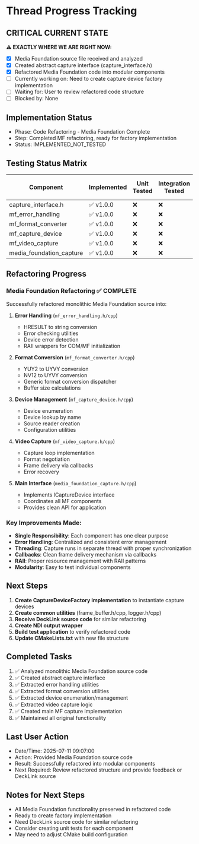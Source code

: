 # Thread Progress Tracking

## CRITICAL CURRENT STATE
**⚠️ EXACTLY WHERE WE ARE RIGHT NOW:**
- [x] Media Foundation source file received and analyzed
- [x] Created abstract capture interface (capture_interface.h)
- [x] Refactored Media Foundation code into modular components
- [ ] Currently working on: Need to create capture device factory implementation
- [ ] Waiting for: User to review refactored code structure
- [ ] Blocked by: None

## Implementation Status
- Phase: Code Refactoring - Media Foundation Complete
- Step: Completed MF refactoring, ready for factory implementation
- Status: IMPLEMENTED_NOT_TESTED

## Testing Status Matrix
| Component | Implemented | Unit Tested | Integration Tested | Multi-Instance Tested | 
|-----------|------------|-------------|--------------------|-----------------------|
| capture_interface.h | ✅ v1.0.0 | ❌ | ❌ | ❌ |
| mf_error_handling | ✅ v1.0.0 | ❌ | ❌ | ❌ |
| mf_format_converter | ✅ v1.0.0 | ❌ | ❌ | ❌ |
| mf_capture_device | ✅ v1.0.0 | ❌ | ❌ | ❌ |
| mf_video_capture | ✅ v1.0.0 | ❌ | ❌ | ❌ |
| media_foundation_capture | ✅ v1.0.0 | ❌ | ❌ | ❌ |

## Refactoring Progress

### Media Foundation Refactoring ✅ COMPLETE
Successfully refactored monolithic Media Foundation source into:

1. **Error Handling** (`mf_error_handling.h/cpp`)
   - HRESULT to string conversion
   - Error checking utilities
   - Device error detection
   - RAII wrappers for COM/MF initialization

2. **Format Conversion** (`mf_format_converter.h/cpp`)
   - YUY2 to UYVY conversion
   - NV12 to UYVY conversion
   - Generic format conversion dispatcher
   - Buffer size calculations

3. **Device Management** (`mf_capture_device.h/cpp`)
   - Device enumeration
   - Device lookup by name
   - Source reader creation
   - Configuration utilities

4. **Video Capture** (`mf_video_capture.h/cpp`)
   - Capture loop implementation
   - Format negotiation
   - Frame delivery via callbacks
   - Error recovery

5. **Main Interface** (`media_foundation_capture.h/cpp`)
   - Implements ICaptureDevice interface
   - Coordinates all MF components
   - Provides clean API for application

### Key Improvements Made:
- **Single Responsibility**: Each component has one clear purpose
- **Error Handling**: Centralized and consistent error management
- **Threading**: Capture runs in separate thread with proper synchronization
- **Callbacks**: Clean frame delivery mechanism via callbacks
- **RAII**: Proper resource management with RAII patterns
- **Modularity**: Easy to test individual components

## Next Steps
1. **Create CaptureDeviceFactory implementation** to instantiate capture devices
2. **Create common utilities** (frame_buffer.h/cpp, logger.h/cpp)
3. **Receive DeckLink source code** for similar refactoring
4. **Create NDI output wrapper**
5. **Build test application** to verify refactored code
6. **Update CMakeLists.txt** with new file structure

## Completed Tasks
1. ✅ Analyzed monolithic Media Foundation source code
2. ✅ Created abstract capture interface
3. ✅ Extracted error handling utilities
4. ✅ Extracted format conversion utilities
5. ✅ Extracted device enumeration/management
6. ✅ Extracted video capture logic
7. ✅ Created main MF capture implementation
8. ✅ Maintained all original functionality

## Last User Action
- Date/Time: 2025-07-11 09:07:00
- Action: Provided Media Foundation source code
- Result: Successfully refactored into modular components
- Next Required: Review refactored structure and provide feedback or DeckLink source

## Notes for Next Steps
- All Media Foundation functionality preserved in refactored code
- Ready to create factory implementation
- Need DeckLink source code for similar refactoring
- Consider creating unit tests for each component
- May need to adjust CMake build configuration